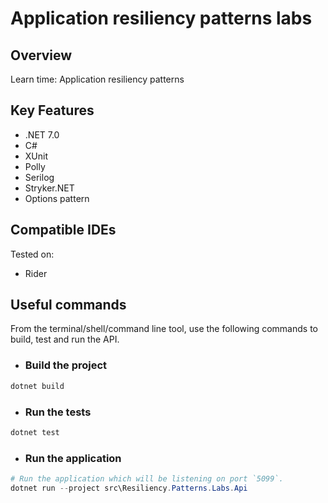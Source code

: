 # Application resiliency patterns labs

## Overview

Learn time: Application resiliency patterns

## Key Features

- .NET 7.0
- C#
- XUnit
- Polly
- Serilog
- Stryker.NET
- Options pattern

## Compatible IDEs

Tested on:

- Rider

## Useful commands

From the terminal/shell/command line tool, use the following commands to build, test and run the API.

- ### Build the project

```powershell
dotnet build
```

- ### Run the tests

```powershell
dotnet test
```

- ### Run the application

```powershell
# Run the application which will be listening on port `5099`.
dotnet run --project src\Resiliency.Patterns.Labs.Api
```
